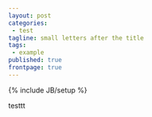 ```yaml
---
layout: post
categories: 
 - test
tagline: small letters after the title
tags: 
 - example
published: true
frontpage: true
---
```





{% include JB/setup %}

testtt
